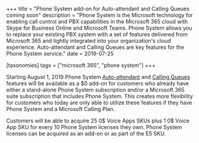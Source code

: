 +++
title = "Phone System add-on for Auto-attendant and Calling Queues coming soon"
description = "Phone System is the Microsoft technology for enabling call control and PBX capabilities in the Microsoft 365 cloud with Skype for Business Online and Microsoft Teams. Phone System allows you to replace your existing PBX system with a set of features delivered from Microsoft 365 and tightly integrated into your organization's cloud experience. Auto-attendant and Calling Queues are key features for the Phone System service."
date = 2019-07-25

[taxonomies]
tags = ["microsoft 365", "phone system"]
+++

Starting August 1, 2019 Phone System
[Auto-attendant](https://docs.microsoft.com/en-us/MicrosoftTeams/what-are-phone-system-auto-attendants)
and [Calling
Queues](https://docs.microsoft.com/en-us/MicrosoftTeams/create-a-phone-system-call-queue)
features will be available as a \$0 add-on for customers who already
have either a stand-alone Phone System subscription and/or a Microsoft 365
suite subscription that includes Phone System. This creates more
flexibility for customers who today are only able to utilize these
features if they have Phone System and a Microsoft Calling Plan.

Customers will be able to acquire 25 0\$ Voice Apps SKUs plus 1
0\$ Voice App SKU for every 10 Phone System licenses they own.
Phone System licenses can be acquired as an add-on or as part of the E5
SKU. 
